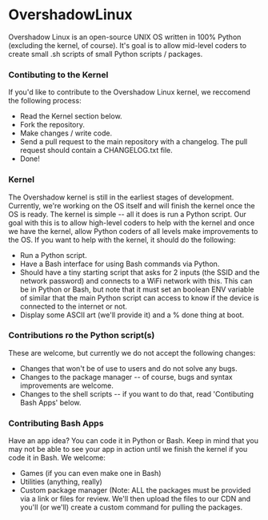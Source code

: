 # OvershadowLinux
Overshadow Linux is an open-source UNIX OS written in 100% Python (excluding the kernel, of course). It's goal is to allow mid-level coders to create small .sh scripts of small Python scripts / packages.
### Contibuting to the Kernel
If you'd like to contribute to the Overshadow Linux kernel, we reccomend the following process:
- Read the Kernel section below.
- Fork the repository.
- Make changes / write code.
- Send a pull request to the main repository with a changelog. The pull request should contain a CHANGELOG.txt file.
- Done!
### Kernel
The Overshadow kernel is still in the earliest stages of development. Currently, we're working on the OS itself and will finish the kernel once the OS is ready. The kernel is simple -- all it does is run a Python script. Our goal with this is to allow high-level coders to help with the kernel and once we have the kernel, allow Python coders of all levels make improvements to the OS. If you want to help with the kernel, it should do the following:
- Run a Python script.
- Have a Bash interface for using Bash commands via Python.
- Should have a tiny starting script that asks for 2 inputs (the SSID and the network password) and connects to a WiFi network with this. This can be in Python or Bash, but note that it must set an boolean ENV variable of similar that the main Python script can access to know if the device is connected to the internet or not.
- Display some ASCII art (we'll provide it) and a % done thing at boot.
### Contributions ro the Python script(s) 
These are welcome, but currently we do not accept the following changes:
- Changes that won't be of use to users and do not solve any bugs.
- Changes to the package manager -- of course, bugs and syntax improvements are welcome.
- Changes to the shell scripts -- if you want to do that, read 'Contibuting Bash Apps' below.
### Contributing Bash Apps
Have an app idea? You can code it in Python or Bash. Keep in mind that you may not be able to see your app in action until we finish the kernel if you code it in Bash. We welcome:
- Games (if you can even make one in Bash)
- Utilities (anything, really)
- Custom package manager (Note: ALL the packages must be provided via a link or files for review. We'll then upload the files to our CDN and you'll (or we'll) create a custom command for pulling the packages.
